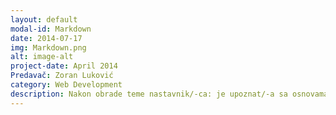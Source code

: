 ```yaml
---
layout: default
modal-id: Markdown
date: 2014-07-17
img: Markdown.png
alt: image-alt
project-date: April 2014
Predavač: Zoran Luković
category: Web Development
description: Nakon obrade teme nastavnik/-ca: je upoznat/-a sa osnovama jezika za označavanje Markdown radi stilskog uređivanja repozitorijuma i onlajn svezaka sa zadacima;
---
```

